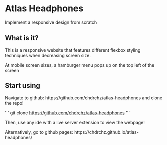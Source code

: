 <h1>Atlas Headphones</h1>
<p>Implement a responsive design from scratch</p>

<h2>What is it?</h2>
<p>This is a responsive website that features different flexbox styling techniques when decreasing screen size.</p>
<p>At mobile screen sizes, a hamburger menu pops up on the top left of the screen</p>

<h2>Start using</h2>
<p>Navigate to github: https://github.com/chdrchz/atlas-headphones and clone the repo!</p>

''' git clone https://github.com/chdrchz/atlas-headphones '''

<p>Then, use any ide with a live server extension to view the webpage!</p>
<p>Alternatively, go to github pages: https://chdrchz.github.io/atlas-headphones/</p>
